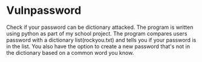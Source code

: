 # Vulnpassword
Check if your password can be dictionary attacked. 
The program is written using python as part of my school project. The program compares users password with a dictionary list(rockyou.txt) and tells you if your password is in the list.
You also have the option to create a new password that's not in the dictionary based on a common word you know.
